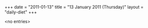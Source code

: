 +++
date = "2011-01-13"
title = "13 January 2011 (Thursday)"
layout = "daily-diet"
+++

<p>&lt;no entries&gt;</p>